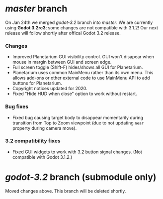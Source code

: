 # _master_ branch
On Jan 24th we merged _godot-3.2_ branch into _master_. We are currently using **Godot 3.2rc3**; some changes are not compatible with 3.1.2! Our next release will follow shortly after offical Godot 3.2 release.

### Changes
* Improved Planetarium GUI visibility control. GUI won't disapear when mouse in margin between GUI and screen edge.
* Full screen toggle (Shift-F) hides/shows all GUI for Planetarium. 
* Planetarium uses common MainMenu rather than its own menu. This allows add-ons or other external code to use MainMenu API to add buttons for Planetarium.
* Copyright notices updated for 2020.
* Fixed "Hide HUD when close" option to work without restart.

### Bug fixes
* Fixed bug causing target body to disappear momentarily during transition from Top to Zoom viewpoint (due to not updating `near` property during camera move).

### 3.2 compatibility fixes
* Fixed GUI widgets to work with 3.2 button signal changes. (Not compatible with Godot 3.1.2.)

# _godot-3.2_ branch (submodule only)
Moved changes above. This branch will be deleted shortly.
